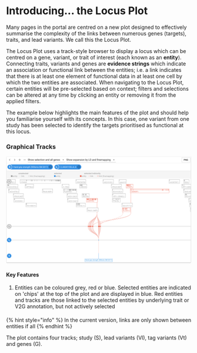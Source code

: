 # Introducing... the Locus Plot

Many pages in the portal are centred on a new plot designed to effectively summarise the complexity of the links between numerous genes \(targets\), traits, and lead variants.  We call this the Locus Plot.  

The Locus Plot uses a track-style browser to display a locus which can be centred on a gene, variant, or trait of interest \(each known as an **entity**\).  Connecting traits, variants and genes are **evidence strings** which indicate an association or functional link between the entities; i.e. a link indicates that there is at least one element of functional data in at least one cell by which the two entities are associated.  When navigating to the Locus Plot, certain entities will be pre-selected based on context; filters and selections can be altered at any time by clicking an entity or removing it from the applied filters.  

The example below highlights the main features of the plot and should help you familiarise yourself with its concepts.  In this case, one variant from one study has been selected to identify the targets prioritised as functional at this locus.

### Graphical Tracks

![The plot contains four data tracks - study \(S\), lead variants \(Vl\), tag variants \(Vt\) and genes \(G\) ](../.gitbook/assets/screen-shot-2018-10-02-at-10.35.55.png)

#### Key Features

1. Entities can be coloured grey, red or blue.  Selected entities are indicated on 'chips' at the top of the plot and are displayed in blue.  Red entities and tracks are those linked to the selected entities by underlying trait or V2G annotation, but not actively selected

####  

{% hint style="info" %}
In the current version, links are only shown between entities if all 
{% endhint %}

The plot contains four tracks; study \(S\), lead variants \(Vl\), tag variants \(Vt\) and genes \(G\).

 

